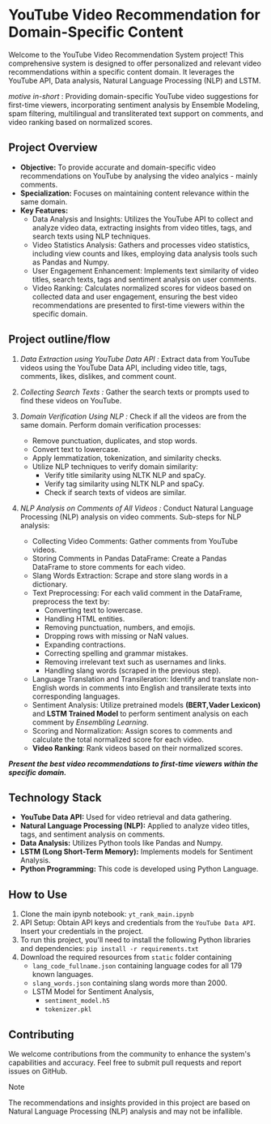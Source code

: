 
# YouTube Video Recommendation for Domain-Specific Content

Welcome to the YouTube Video Recommendation System project! This comprehensive system is designed to offer personalized and relevant video recommendations within a specific content domain. It leverages the YouTube API, Data analysis, Natural Language Processing (NLP) and LSTM.

*motive in-short* : Providing domain-specific YouTube video suggestions for first-time viewers, incorporating sentiment analysis by Ensemble Modeling, spam filtering, multilingual and transliterated text support on comments, and video ranking based on normalized scores.

## Project Overview

- **Objective:** To provide accurate and domain-specific video recommendations on YouTube by analysing the video analyics - mainly comments.
- **Specialization:** Focuses on maintaining content relevance within the same domain.
- **Key Features:**
  - Data Analysis and Insights: Utilizes the YouTube API to collect and analyze video data, extracting insights from video titles, tags, and search texts using NLP techniques.
  - Video Statistics Analysis: Gathers and processes video statistics, including view counts and likes, employing data analysis tools such as Pandas and Numpy.
  - User Engagement Enhancement: Implements text similarity of video titles, search texts, tags and sentiment analysis on user comments.
  - Video Ranking: Calculates normalized scores for videos based on collected data and user engagement, ensuring the best video recommendations are presented to first-time viewers within the specific domain.
 
## Project outline/flow

1. *Data Extraction using YouTube Data API :*
   Extract data from YouTube videos using the YouTube Data API, including video title, tags, comments, likes, dislikes, and comment count.

2. *Collecting Search Texts :*
   Gather the search texts or prompts used to find these videos on YouTube.

3. *Domain Verification Using NLP :*
   Check if all the videos are from the same domain.
   Perform domain verification processes:
    - Remove punctuation, duplicates, and stop words.
    - Convert text to lowercase.
    - Apply lemmatization, tokenization, and similarity checks.
    - Utilize NLP techniques to verify domain similarity:
      - Verify title similarity using NLTK NLP and spaCy.
      - Verify tag similarity using NLTK NLP and spaCy.
      - Check if search texts of videos are similar.

4. *NLP Analysis on Comments of All Videos :*
   Conduct Natural Language Processing (NLP) analysis on video comments.
   Sub-steps for NLP analysis:
    - Collecting Video Comments:
      Gather comments from YouTube videos.
    - Storing Comments in Pandas DataFrame:
      Create a Pandas DataFrame to store comments for each video.
    - Slang Words Extraction:
      Scrape and store slang words in a dictionary.
    - Text Preprocessing:
      For each valid comment in the DataFrame, preprocess the text by:
      - Converting text to lowercase.
      - Handling HTML entities.
      - Removing punctuation, numbers, and emojis.
      - Dropping rows with missing or NaN values.
      - Expanding contractions.
      - Correcting spelling and grammar mistakes.
      - Removing irrelevant text such as usernames and links.
      - Handling slang words (scraped in the previous step).
    - Language Translation and Transileration:
      Identify and translate non-English words in comments into English and transilerate texts into corresponding languages.
    - Sentiment Analysis:
      Utilize pretrained models **(BERT,Vader Lexicon)** and **LSTM Trained Model** to perform sentiment analysis on each comment by *Ensembling Learning*.
    - Scoring and Normalization:
      Assign scores to comments and calculate the total normalized score for each video.
    - **Video Ranking**:
      Rank videos based on their normalized scores.

***Present the best video recommendations to first-time viewers within the specific domain.***

## Technology Stack

- **YouTube Data API:** Used for video retrieval and data gathering.
- **Natural Language Processing (NLP):** Applied to analyze video titles, tags, and sentiment analysis on comments.
- **Data Analysis:** Utilizes Python tools like Pandas and Numpy.
- **LSTM (Long Short-Term Memory):** Implements models for Sentiment Analysis.
- **Python Programming:** This code is developed using Python Language.

## How to Use

1. Clone the main ipynb notebook:
   `yt_rank_main.ipynb`
2. API Setup:
   Obtain API keys and credentials from the `YouTube Data API`. Insert your credentials in the project.
3. To run this project, you'll need to install the following Python libraries and dependencies:
   `pip install -r requirements.txt`
4. Download the required resources from `static` folder containing
   - `lang_code_fullname.json` containing language codes for all 179 known languages.
   - `slang_words.json` containing slang words more than 2000.
   - LSTM Model for Sentiment Analysis,
     - `sentiment_model.h5`
     - `tokenizer.pkl`

## Contributing
We welcome contributions from the community to enhance the system's capabilities and accuracy. Feel free to submit pull requests and report issues on GitHub.

> [!NOTE]
> The recommendations and insights provided in this project are based on Natural Language Processing (NLP) analysis and may not be infallible.

